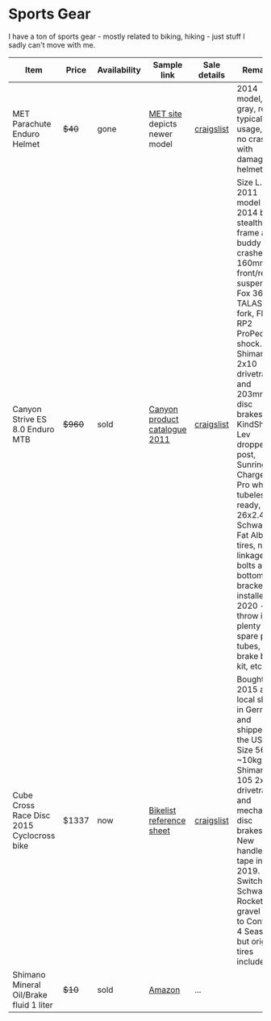 # Sports Gear

I have a ton of sports gear - mostly related to biking, hiking - just stuff I sadly can't move with me.

| Item | Price | Availability | Sample link | Sale details | Remarks | 
|---|---|---|---|---|---|
| MET Parachute Enduro Helmet | ~~$40~~ | gone | [MET site](https://www.met-helmets.com/en/shop/mtb-helmets/enduro-helmets/parachute/) depicts newer model | [craigslist](https://seattle.craigslist.org/see/spo/d/seattle-met-parachute-mountain-bike/7282961164.html) | 2014 model, dark gray, red - typical usage, had no crashes with damage to helmet
| Canyon Strive ES 8.0 Enduro MTB | ~~$960~~ | sold | [Canyon product catalogue 2011](https://issuu.com/canyon_bicycles/docs/canyon_mtb_2011/31) | [craigslist](https://seattle.craigslist.org/see/bik/d/seattle-canyon-strive-es/7282967811.html) | Size L. 2011 model with 2014 black stealth frame after buddy crashed it. 160mm front/rear suspension: Fox 36 TALAS FIT fork, Float RP2 ProPedal shock. Shimano XT 2x10 drivetrain and 203mm XT disc brakes, KindShock Lev dropper post, Sunringle Charger Pro wheels, tubeless ready, 26x2.4" Schwalbe Fat Albert tires, new linkage bolts and bottom bracket installed 2020 - will throw in plenty of spare parts, tubes, brake bleed kit, etc. 
| Cube Cross Race Disc 2015 Cyclocross bike | $1337 | now | [Bikelist reference sheet](https://www.thebikelist.co.uk/cube/cross-race-disc) | [craigslist](https://seattle.craigslist.org/see/bik/d/seattle-cube-cross-race-disc-cyclocross/7283317429.html) | Bought 2015 at local shop in Germany and shipped to the US. Size 56. ~10kg Shimano 105 2x11 drivetrain and mechanical disc brakes. New handlebar tape in 2019. Switched Schwalbe Rocket Ron gravel tires to Conti GP 4 Season, but original tires included.
| Shimano Mineral Oil/Brake fluid 1 liter | ~~$10~~ | sold | [Amazon](https://www.amazon.com/SHIMANO-Disc-Brakes-Color-1000cc/dp/B001E4MH84/ref=sr_1_4?dchild=1&keywords=shimano+brake+fluid&qid=1614325400&sr=8-4) | ... | 
